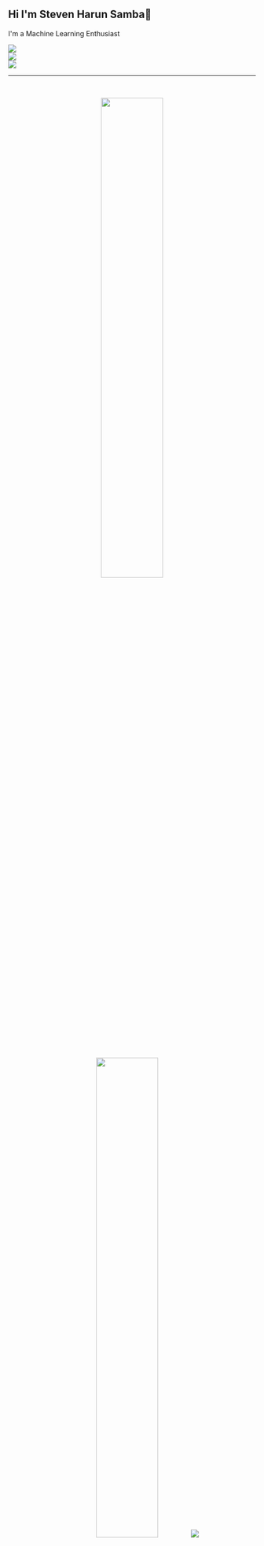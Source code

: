 ## Hi I'm Steven Harun Samba👋
<p>I'm a Machine Learning Enthusiast</p>

  <div align="left">
    <img src="https://skillicons.dev/icons?i=python,php" /> <br>
    <img src="https://skillicons.dev/icons?i=,css,html,tailwind" /> <br>
    <img src="https://skillicons.dev/icons?i=,,laravel,flask,selenium" /> <br>
</div>

</p>


<hr></hr>

<br>


<p align="center">
  <img height="50%" width="auto" src ="https://github-readme-stats.vercel.app/api?username=stevenharun&show_icons=true&count_private=true&theme=tokyonight&hide_border=true&hide=issues,contribs&bg_color=00000000">
  <img height="50%" width="auto" src ="https://github-readme-stats.vercel.app/api/top-langs/?username=stevenharun&layout=compact&hide_border=true&theme=tokyonight&bg_color=00000000">
  <img src ="https://github-readme-streak-stats.herokuapp.com?user=stevenharun&theme=tokyonight&hide_border=true&background=FFFFFF00">
</p>

<br>
